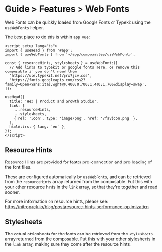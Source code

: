 # Guide > Features > Web Fonts

Web Fonts can be quickly loaded from Google Fonts or Typekit using the
`useWebFonts` helper.

The best place to do this is within `app.vue`:

```vue
<script setup lang="ts">
import { useHead } from '#app';
import { useWebFonts } from '~/app/composables/useWebFonts';

const { resourceHints, stylesheets } = useWebFonts([
  // Add links to typekit or google fonts here, or remove this composable if you don't need them
  'https://use.typekit.net/grx7jcv.css',
  'https://fonts.googleapis.com/css2?family=Open+Sans:ital,wght@0,400;0,700;1,400;1,700&display=swap',
]);

useHead({
  title: 'Hex | Product and Growth Studio',
  link: [
    ...resourceHints,
    ...stylesheets,
    { rel: 'icon', type: 'image/png', href: '/favicon.png' },
  ],
  htmlAttrs: { lang: 'en' },
});
</script>
```

## Resource Hints

Resource Hints are provided for faster pre-connection and pre-loading of the font files.

These are configured automatically by `useWebFonts`, and can be retrieved from the `resourceHints` array
returned from the composable. Put this with your other resource hints in the `link` array, so that they're together
and read sooner.

For more information on resource hints, please see: https://nitropack.io/blog/post/resource-hints-performance-optimization

## Stylesheets

The actual stylesheets for the fonts can be retrieved from the `stylesheets` array returned from the composable. Put this
with your other stylesheets in the `link` array, making sure they come after the resource hints.
